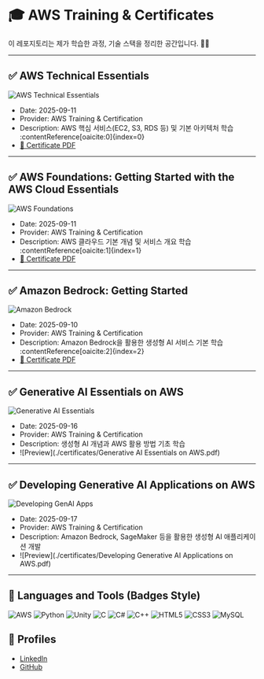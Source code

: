 # 🎓 AWS Training & Certificates

이 레포지토리는 제가 학습한 과정, 기술 스택을 정리한 공간입니다. 🫡😊

---

## ✅ AWS Technical Essentials
![AWS Technical Essentials](https://img.shields.io/badge/AWS-Technical%20Essentials-orange?logo=amazon-aws&logoColor=white)  
- Date: 2025-09-11  
- Provider: AWS Training & Certification  
- Description: AWS 핵심 서비스(EC2, S3, RDS 등) 및 기본 아키텍처 학습 :contentReference[oaicite:0]{index=0}  
- [📄 Certificate PDF](./certificates/AWS_Technical_Essentials.pdf)  


---

## ✅ AWS Foundations: Getting Started with the AWS Cloud Essentials
![AWS Foundations](https://img.shields.io/badge/AWS-Foundations-blue?logo=amazon-aws&logoColor=white)  
- Date: 2025-09-11  
- Provider: AWS Training & Certification  
- Description: AWS 클라우드 기본 개념 및 서비스 개요 학습 :contentReference[oaicite:1]{index=1}  
- [📄 Certificate PDF](./certificates/AWS_Foundations_Getting_Started.pdf)

---

## ✅ Amazon Bedrock: Getting Started
![Amazon Bedrock](https://img.shields.io/badge/AWS-Bedrock-green?logo=amazon-aws&logoColor=white)  
- Date: 2025-09-10  
- Provider: AWS Training & Certification  
- Description: Amazon Bedrock을 활용한 생성형 AI 서비스 기본 학습 :contentReference[oaicite:2]{index=2}  
- [📄 Certificate PDF](./certificates/Amazon_Bedrock_Getting.pdf)


---

## ✅ Generative AI Essentials on AWS
![Generative AI Essentials](https://img.shields.io/badge/AWS-Generative%20AI%20Essentials-blueviolet?logo=amazon-aws&logoColor=white)  
- Date: 2025-09-16  
- Provider: AWS Training & Certification  
- Description: 생성형 AI 개념과 AWS 활용 방법 기초 학습  
- ![Preview](./certificates/Generative AI Essentials on AWS.pdf)

---

## ✅ Developing Generative AI Applications on AWS
![Developing GenAI Apps](https://img.shields.io/badge/AWS-Developing%20GenAI%20Apps-success?logo=amazon-aws&logoColor=white)  
- Date: 2025-09-17  
- Provider: AWS Training & Certification  
- Description: Amazon Bedrock, SageMaker 등을 활용한 생성형 AI 애플리케이션 개발  
- ![Preview](./certificates/Developing Generative AI Applications on AWS.pdf)
  

---

## 🚀 Languages and Tools (Badges Style)

![AWS](https://img.shields.io/badge/AWS-232F3E?style=for-the-badge&logo=amazonaws&logoColor=white)
![Python](https://img.shields.io/badge/Python-3776AB?style=for-the-badge&logo=python&logoColor=white)
![Unity](https://img.shields.io/badge/Unity-100000?style=for-the-badge&logo=unity&logoColor=white)
![C](https://img.shields.io/badge/C-00599C?style=for-the-badge&logo=c&logoColor=white)
![C#](https://img.shields.io/badge/C%23-239120?style=for-the-badge&logo=c-sharp&logoColor=white)
![C++](https://img.shields.io/badge/C++-00599C?style=for-the-badge&logo=c%2B%2B&logoColor=white)
![HTML5](https://img.shields.io/badge/HTML5-E34F26?style=for-the-badge&logo=html5&logoColor=white)
![CSS3](https://img.shields.io/badge/CSS3-1572B6?style=for-the-badge&logo=css3&logoColor=white)
![MySQL](https://img.shields.io/badge/MySQL-4479A1?style=for-the-badge&logo=mysql&logoColor=white)

## 🔗 Profiles
- [LinkedIn](https://www.linkedin.com/in/kim-sejin-60332b335/)
- [GitHub](https://github.com/Jojin-gorilla)
